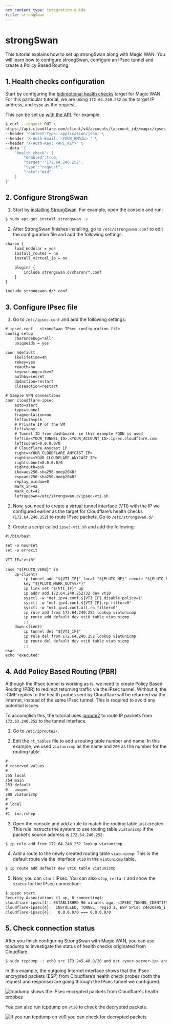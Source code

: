 ```yaml
---
pcx_content_type: integration-guide
title: strongSwan
---
```


# strongSwan

This tutorial explains how to set up strongSwan along with Magic WAN. You will learn how to configure strongSwan, configure an IPsec tunnel and create a Policy Based Routing.

## 1. Health checks configuration

Start by configuring the [bidirectional health checks](/magic-wan/get-started/configure-tunnels/#add-tunnels) target for Magic WAN. For this particular tutorial, we are using `172.64.240.252` as the target IP address, and `type` as the request.

This can be set up [with the API](/api/operations/magic-ipsec-tunnels-update-ipsec-tunnel). For example:

```bash
$ curl --request PUT \
https://api.cloudflare.com/client/v4/accounts/{account_id}/magic/ipsec_tunnels/{tunnel_id} \
--header 'Content-Type: application/json' \
--header 'X-Auth-Email: <YOUR_EMAIL> ' \
--header "X-Auth-Key: <API_KEY>" \
--data '{
    "health_check": {
        "enabled":true,
        "target":"172.64.240.252",
        "type":"request",
        "rate":"mid"
    }
}'
```

## 2. Configure StrongSwan

1. Start by [installing StrongSwan](https://docs.strongswan.org/docs/5.9/install/install.html). For example, open the console and run:

```sh
$ sudo apt-get install strongswan -y
```

2. After StrongSwan finishes installing, go to `/etc/strongswan.conf` to edit the configuration file and add the following settings:

```txt
charon {
    load_modular = yes
    install_routes = no
    install_virtual_ip = no

    plugins {
        include strongswan.d/charon/*.conf
    }
}

include strongswan.d/*.conf
```

## 3. Configure IPsec file

1. Go to `/etc/ipsec.conf` and add the following settings:

```txt
# ipsec.conf - strongSwan IPsec configuration file
config setup
    charondebug="all"
    uniqueids = yes
 
conn %default
    ikelifetime=4h
    rekey=yes
    reauth=no
    keyexchange=ikev2
    authby=secret
    dpdaction=restart
    closeaction=restart
 
# Sample VPN connections
conn cloudflare-ipsec
    auto=start
    type=tunnel
    fragmentation=no
    leftauth=psk
    # Private IP of the VM
    left=%any
    # Tunnel ID from dashboard, in this example FQDN is used
    leftid=<YOUR_TUNNEL_ID>.<YOUR_ACCOUNT_ID>.ipsec.cloudflare.com
    leftsubnet=0.0.0.0/0
    # Cloudflare Anycast IP
    right=<YOUR_CLOUDFLARE_ANYCAST_IP>
    rightid=<YOUR_CLOUDFLARE_ANYCAST_IP>
    rightsubnet=0.0.0.0/0
    rightauth=psk
    ike=aes256-sha256-modp2048!
    esp=aes256-sha256-modp2048!
    replay_window=0
    mark_in=42
    mark_out=42
    leftupdown=/etc/strongswan.d/ipsec-vti.sh
```

2. Now, you need to create a virtual tunnel interface (VTI) with the IP we configured earlier as the target for Cloudflare’s health checks (`172.64.240.252`) to route IPsec packets. Go to `/etc/strongswan.d/` 

3. Create a script called `ipsec-vti.sh` and add the following:

```txt
#!/bin/bash
 
set -o nounset
set -o errexit
 
VTI_IF="vti0"
 
case "${PLUTO_VERB}" in
    up-client)
        ip tunnel add "${VTI_IF}" local "${PLUTO_ME}" remote "${PLUTO_PEER}" mode vti \
        key "${PLUTO_MARK_OUT%%/*}"
        ip link set "${VTI_IF}" up
        ip addr add 172.64.240.252/32 dev vti0
        sysctl -w "net.ipv4.conf.${VTI_IF}.disable_policy=1"
        sysctl -w "net.ipv4.conf.${VTI_IF}.rp_filter=0"
        sysctl -w "net.ipv4.conf.all.rp_filter=0"
        ip rule add from 172.64.240.252 lookup viatunicmp
        ip route add default dev vti0 table viatunicmp
        ;;
    down-client)
        ip tunnel del "${VTI_IF}"
        ip rule del from 172.64.240.252 lookup viatunicmp
        ip route del default dev vti0 table viatunicmp
        ;;
esac
echo "executed"
```

## 4. Add Policy Based Routing (PBR)

Although the IPsec tunnel is working as is, we need to create Policy Based Routing (PBR) to redirect returning traffic via the IPsec tunnel. Without it, the ICMP replies to the health probes sent by Cloudflare will be returned via the Internet, instead of the same IPsec tunnel. This is required to avoid any potential issues. 

To accomplish this, the tutorial uses [iproute2](https://en.wikipedia.org/wiki/Iproute2) to route IP packets from `172.63.240.252` to the tunnel interface.

1. Go to `/etc/iproute2/`.

2. Edit the `rt_tables` file to add a routing table number and name. In this example, we used `viatunicmp` as the name and `200` as the number for the routing table.

```txt
#
# reserved values
#
255 local
254 main
253 default
0   unspec
200 viatunicmp
#
# local
#
#1  inr.ruhep
```

3. Open the console and add a rule to match the routing table just created. This rule instructs the system to use routing table `viatunicmp` if the packet’s source address is `172.64.240.252`:

```sh
$ ip rule add from 172.64.240.252 lookup viatunicmp
```

4. Add a route to the newly created routing table `viatunicmp`. This is the default route via the interface `vti0`  in the `viatunicmp` table.

```sh
$ ip route add default dev vti0 table viatunicmp
```

5. Now, you can `start` IPsec. You can also `stop`, `restart` and show the `status` for the IPsec connection:

```bash
$ ipsec start
Security Associations (1 up, 0 connecting):
cloudflare-ipsec[1]: ESTABLISHED 96 minutes ago, <IPSEC_TUNNEL_IDENTIFIER>.ipsec.cloudflare.com]...162.159.67.88[162.159.67.88]
cloudflare-ipsec{4}:  INSTALLED, TUNNEL, reqid 1, ESP SPIs: c4e20a95_i c5373d00_o
cloudflare-ipsec{4}:   0.0.0.0/0 === 0.0.0.0/0
```

## 5. Check connection status

After you finish configuring StrongSwan with Magic WAN, you can use tcpdump to investigate the status of health checks originated from Cloudflare.

```sh
$ sudo tcpdump -i eth0 src 173.245.48.0/20 and dst <your-server-ip> and tcp port 80
```

In this example, the outgoing Internet interface shows that the IPsec encrypted packets (ESP) from Cloudflare’s health check probes (both the request and response) are going through the IPsec tunnel we configured.

![tcpdump shows the IPsec encrypted packets from Cloudflare's health probbes](/images/magic-wan/third-party/strongswan/ipsec.png)

You can also run tcpdump on `vti0` to check the decrypted packets.

![If you run tcpdump on vti0 you can check for decrypted packets](/images/magic-wan/third-party/strongswan/tcpdump.png)